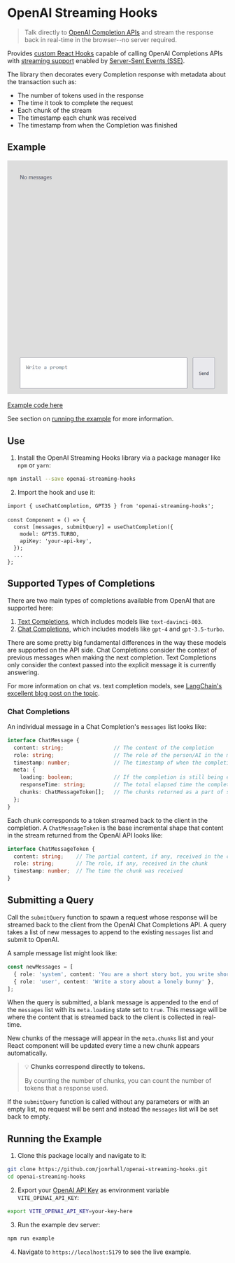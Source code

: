 # OpenAI Streaming Hooks

> Talk directly to [OpenAI Completion APIs](https://platform.openai.com/docs/api-reference/chat) and stream the response back in real-time in the browser--no server required.

Provides [custom React Hooks](https://react.dev/learn/reusing-logic-with-custom-hooks) capable of calling OpenAI Completions APIs with [streaming support](https://github.com/openai/openai-cookbook/blob/main/examples/How_to_stream_completions.ipynb) enabled by [Server-Sent Events (SSE)](https://developer.mozilla.org/en-US/docs/Web/API/Server-sent_events/Using_server-sent_events).

The library then decorates every Completion response with metadata about the transaction such as:
  - The number of tokens used in the response
  - The time it took to complete the request
  - Each chunk of the stream
  - The timestamp each chunk was received
  - The timestamp from when the Completion was finished

## Example

![Usage example](./example/example.gif)

[Example code here](https://github.com/jonrhall/openai-streaming-hooks/blob/main/example/example.tsx)

See section on [running the example](#running-the-example) for more information.

## Use

1. Install the OpenAI Streaming Hooks library via a package manager like `npm` or `yarn`:
```bash
npm install --save openai-streaming-hooks
```
2. Import the hook and use it:
```tsx
import { useChatCompletion, GPT35 } from 'openai-streaming-hooks';

const Component = () => {
  const [messages, submitQuery] = useChatCompletion({
    model: GPT35.TURBO,
    apiKey: 'your-api-key',
  });
  ...
};
```

## Supported Types of Completions

There are two main types of completions available from OpenAI that are supported here:

1. [Text Completions](https://platform.openai.com/docs/guides/completion), which includes models like `text-davinci-003`.
2. [Chat Completions](https://platform.openai.com/docs/guides/chat), which includes models like `gpt-4` and `gpt-3.5-turbo`.

There are some pretty big fundamental differences in the way these models are supported on the API side. Chat Completions consider the context of previous messages when making the next completion. Text Completions only consider the context passed into the explicit message it is currently answering.

For more information on chat vs. text completion models, see [LangChain's excellent blog post on the topic](https://blog.langchain.dev/chat-models/).

### Chat Completions

An individual message in a Chat Completion's `messages` list looks like:
```ts
interface ChatMessage {
  content: string;                // The content of the completion
  role: string;                   // The role of the person/AI in the message
  timestamp: number;              // The timestamp of when the completion finished
  meta: {
    loading: boolean;             // If the completion is still being executed
    responseTime: string;         // The total elapsed time the completion took
    chunks: ChatMessageToken[];   // The chunks returned as a part of streaming the execution of the completion
  };
}
```

Each chunk corresponds to a token streamed back to the client in the completion. A `ChatMessageToken` is the base incremental shape that content in the stream returned from the OpenAI API looks like:

```ts
interface ChatMessageToken {
  content: string;    // The partial content, if any, received in the chunk
  role: string;       // The role, if any, received in the chunk
  timestamp: number;  // The time the chunk was received
}
```

## Submitting a Query

Call the `submitQuery` function to spawn a request whose response will be streamed back to the client from the OpenAI Chat Completions API. A query takes a list of new messages to append to the existing `messages` list and submit to OpenAI.

A sample message list might look like:
```ts
const newMessages = [
  { role: 'system', content: 'You are a short story bot, you write short stories for kids' },
  { role: 'user', content: 'Write a story about a lonely bunny' },
];
```

When the query is submitted, a blank message is appended to the end of the `messages` list with its `meta.loading` state set to `true`. This message will be where the content that is streamed back to the client is collected in real-time. 

New chunks of the message will appear in the `meta.chunks` list and your React component will be updated every time a new chunk appears automatically.

> 💡 **Chunks correspond directly to tokens.**
>
> By counting the number of chunks, you can count the number of tokens that a response used.

If the `submitQuery` function is called without any parameters or with an empty list, no request will be sent and instead the `messages` list will be set back to empty. 

## Running the Example

1. Clone this package locally and navigate to it:
```bash
git clone https://github.com/jonrhall/openai-streaming-hooks.git
cd openai-streaming-hooks
```
2. Export your [OpenAI API Key](https://platform.openai.com/account/api-keys) as environment variable `VITE_OPENAI_API_KEY`:
```bash
export VITE_OPENAI_API_KEY=your-key-here
```
3. Run the example dev server:
```bash
npm run example
```
4. Navigate to `https://localhost:5179` to see the live example.

